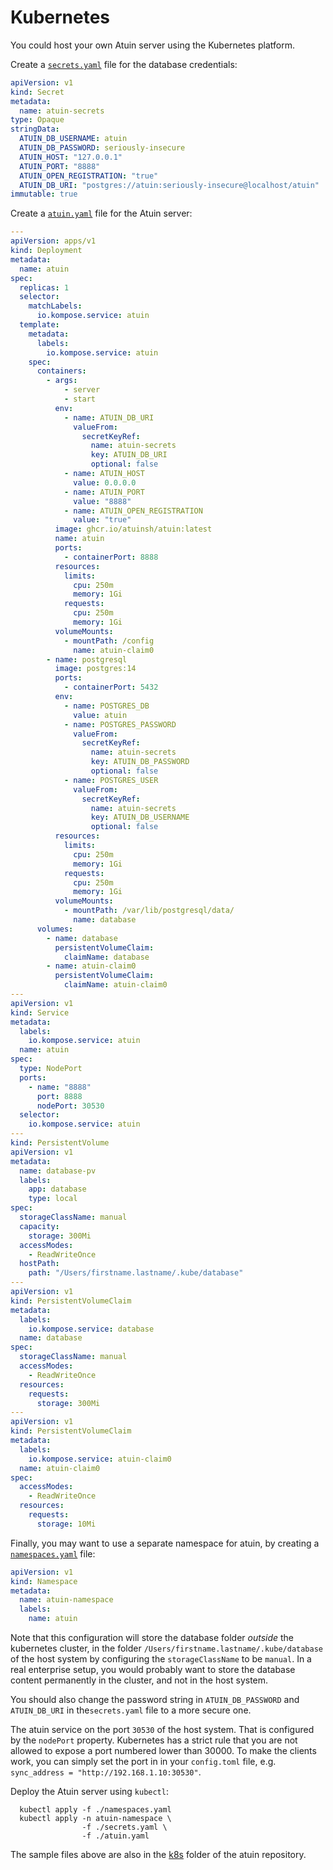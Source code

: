 # Kubernetes

You could host your own Atuin server using the Kubernetes platform.

Create a [`secrets.yaml`](../../../k8s/secrets.yaml) file for the database credentials:

```yaml
apiVersion: v1
kind: Secret
metadata:
  name: atuin-secrets
type: Opaque
stringData:
  ATUIN_DB_USERNAME: atuin
  ATUIN_DB_PASSWORD: seriously-insecure
  ATUIN_HOST: "127.0.0.1"
  ATUIN_PORT: "8888"
  ATUIN_OPEN_REGISTRATION: "true"
  ATUIN_DB_URI: "postgres://atuin:seriously-insecure@localhost/atuin"
immutable: true
```

Create a [`atuin.yaml`](../../../k8s/atuin.yaml) file for the Atuin server:

```yaml
---
apiVersion: apps/v1
kind: Deployment
metadata:
  name: atuin
spec:
  replicas: 1
  selector:
    matchLabels:
      io.kompose.service: atuin
  template:
    metadata:
      labels:
        io.kompose.service: atuin
    spec:
      containers:
        - args:
            - server
            - start
          env:
            - name: ATUIN_DB_URI
              valueFrom:
                secretKeyRef:
                  name: atuin-secrets
                  key: ATUIN_DB_URI
                  optional: false
            - name: ATUIN_HOST
              value: 0.0.0.0
            - name: ATUIN_PORT
              value: "8888"
            - name: ATUIN_OPEN_REGISTRATION
              value: "true"
          image: ghcr.io/atuinsh/atuin:latest
          name: atuin
          ports:
            - containerPort: 8888
          resources:
            limits:
              cpu: 250m
              memory: 1Gi
            requests:
              cpu: 250m
              memory: 1Gi
          volumeMounts:
            - mountPath: /config
              name: atuin-claim0
        - name: postgresql
          image: postgres:14
          ports:
            - containerPort: 5432
          env:
            - name: POSTGRES_DB
              value: atuin
            - name: POSTGRES_PASSWORD
              valueFrom:
                secretKeyRef:
                  name: atuin-secrets
                  key: ATUIN_DB_PASSWORD
                  optional: false
            - name: POSTGRES_USER
              valueFrom:
                secretKeyRef:
                  name: atuin-secrets
                  key: ATUIN_DB_USERNAME
                  optional: false
          resources:
            limits:
              cpu: 250m
              memory: 1Gi
            requests:
              cpu: 250m
              memory: 1Gi
          volumeMounts:
            - mountPath: /var/lib/postgresql/data/
              name: database
      volumes:
        - name: database
          persistentVolumeClaim:
            claimName: database
        - name: atuin-claim0
          persistentVolumeClaim:
            claimName: atuin-claim0
---
apiVersion: v1
kind: Service
metadata:
  labels:
    io.kompose.service: atuin
  name: atuin
spec:
  type: NodePort
  ports:
    - name: "8888"
      port: 8888
      nodePort: 30530
  selector:
    io.kompose.service: atuin
---
kind: PersistentVolume
apiVersion: v1
metadata:
  name: database-pv
  labels:
    app: database
    type: local
spec:
  storageClassName: manual
  capacity:
    storage: 300Mi
  accessModes:
    - ReadWriteOnce
  hostPath:
    path: "/Users/firstname.lastname/.kube/database"
---
apiVersion: v1
kind: PersistentVolumeClaim
metadata:
  labels:
    io.kompose.service: database
  name: database
spec:
  storageClassName: manual
  accessModes:
    - ReadWriteOnce
  resources:
    requests:
      storage: 300Mi
---
apiVersion: v1
kind: PersistentVolumeClaim
metadata:
  labels:
    io.kompose.service: atuin-claim0
  name: atuin-claim0
spec:
  accessModes:
    - ReadWriteOnce
  resources:
    requests:
      storage: 10Mi
```

Finally, you may want to use a separate namespace for atuin, by creating a [`namespaces.yaml`](../../../k8s/namespaces.yaml) file:

```yaml
apiVersion: v1
kind: Namespace
metadata:
  name: atuin-namespace
  labels:
    name: atuin
```

Note that this configuration will store the database folder _outside_ the kubernetes cluster, in the folder `/Users/firstname.lastname/.kube/database` of the host system by configuring the `storageClassName` to be `manual`. In a real enterprise setup, you would probably want to store the database content permanently in the cluster, and not in the host system.

You should also change the password string in `ATUIN_DB_PASSWORD` and `ATUIN_DB_URI` in the`secrets.yaml` file to a more secure one.

The atuin service on the port `30530` of the host system. That is configured by the `nodePort` property. Kubernetes has a strict rule that you are not allowed to expose a port numbered lower than 30000. To make the clients work, you can simply set the port in in your `config.toml` file, e.g. `sync_address = "http://192.168.1.10:30530"`.

Deploy the Atuin server using `kubectl`:

```shell
  kubectl apply -f ./namespaces.yaml
  kubectl apply -n atuin-namespace \
                -f ./secrets.yaml \
                -f ./atuin.yaml
```

The sample files above are also in the [k8s](../../../k8s/) folder of the atuin repository.
